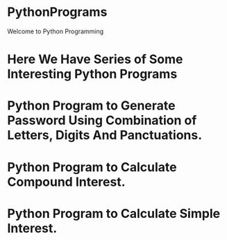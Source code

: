 # PythonPrograms

 Welcome to Python Programming
 
# Here We Have Series of Some Interesting Python Programs

# Python Program to Generate Password Using Combination of Letters, Digits And Panctuations.
# Python Program to Calculate Compound Interest.
# Python Program to Calculate Simple Interest.
